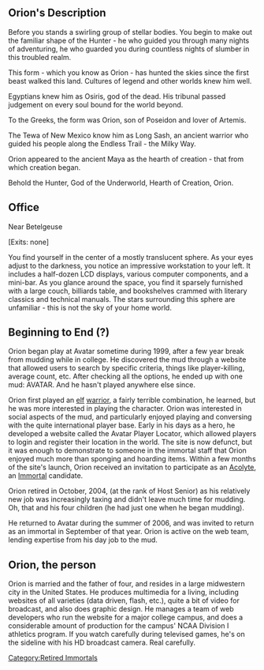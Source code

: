 ## Orion's Description

Before you stands a swirling group of stellar bodies. You begin to make
out the familiar shape of the Hunter - he who guided you through many
nights of adventuring, he who guarded you during countless nights of
slumber in this troubled realm.

This form - which you know as Orion - has hunted the skies since the
first beast walked this land. Cultures of legend and other worlds knew
him well.

Egyptians knew him as Osiris, god of the dead. His tribunal passed
judgement on every soul bound for the world beyond.

To the Greeks, the form was Orion, son of Poseidon and lover of Artemis.

The Tewa of New Mexico know him as Long Sash, an ancient warrior who
guided his people along the Endless Trail - the Milky Way.

Orion appeared to the ancient Maya as the hearth of creation - that from
which creation began.

Behold the Hunter, God of the Underworld, Hearth of Creation, Orion.

## Office

Near Betelgeuse

\[Exits: none\]

You find yourself in the center of a mostly translucent sphere. As your
eyes adjust to the darkness, you notice an impressive workstation to
your left. It includes a half-dozen LCD displays, various computer
components, and a mini-bar. As you glance around the space, you find it
sparsely furnished with a large couch, billiards table, and bookshelves
crammed with literary classics and technical manuals. The stars
surrounding this sphere are unfamiliar - this is not the sky of your
home world.

## Beginning to End (?)

Orion began play at Avatar sometime during 1999, after a few year break
from mudding while in college. He discovered the mud through a website
that allowed users to search by specific criteria, things like
player-killing, average count, etc. After checking all the options, he
ended up with one mud: AVATAR. And he hasn't played anywhere else since.

Orion first played an [elf](elf "wikilink")
[warrior](:Category:Warriors "wikilink"), a fairly terrible combination,
he learned, but he was more interested in playing the character. Orion
was interested in social aspects of the mud, and particularly enjoyed
playing and conversing with the quite international player base. Early
in his days as a hero, he developed a website called the Avatar Player
Locator, which allowed players to login and register their location in
the world. The site is now defunct, but it was enough to demonstrate to
someone in the immortal staff that Orion enjoyed much more than sponging
and hoarding items. Within a few months of the site's launch, Orion
received an invitation to participate as an
[Acolyte](Acolyte "wikilink"), an
[Immortal](:Category:Immortals "wikilink") candidate.

Orion retired in October, 2004, (at the rank of Host Senior) as his
relatively new job was increasingly taxing and didn't leave much time
for mudding. Oh, that and his four children (he had just one when he
began mudding).

He returned to Avatar during the summer of 2006, and was invited to
return as an immortal in September of that year. Orion is active on the
web team, lending expertise from his day job to the mud.

## Orion, the person

Orion is married and the father of four, and resides in a large
midwestern city in the United States. He produces multimedia for a
living, including websites of all varieties (data driven, flash, etc.),
quite a bit of video for broadcast, and also does graphic design. He
manages a team of web developers who run the website for a major college
campus, and does a considerable amount of production for the campus'
NCAA Division I athletics program. If you watch carefully during
televised games, he's on the sideline with his HD broadcast camera. Real
carefully.

[Category:Retired Immortals](Category:Retired_Immortals "wikilink")
